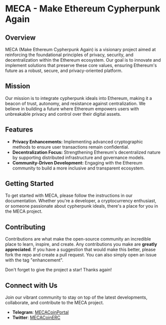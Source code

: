 # MECA - Make Ethereum Cypherpunk Again

## Overview
MECA (Make Ethereum Cypherpunk Again) is a visionary project aimed at reinforcing the foundational principles of privacy, security, and decentralization within the Ethereum ecosystem. Our goal is to innovate and implement solutions that preserve these core values, ensuring Ethereum's future as a robust, secure, and privacy-oriented platform.

## Mission
Our mission is to integrate cypherpunk ideals into Ethereum, making it a beacon of trust, autonomy, and resistance against centralization. We believe in building a future where Ethereum empowers users with unbreakable privacy and control over their digital assets.

## Features
- **Privacy Enhancements:** Implementing advanced cryptographic methods to ensure user transactions remain confidential.
- **Decentralization Focus:** Strengthening Ethereum's decentralized nature by supporting distributed infrastructure and governance models.
- **Community-Driven Development:** Engaging with the Ethereum community to build a more inclusive and transparent ecosystem.

## Getting Started
To get started with MECA, please follow the instructions in our documentation. Whether you're a developer, a cryptocurrency enthusiast, or someone passionate about cypherpunk ideals, there's a place for you in the MECA project.

## Contributing
Contributions are what make the open-source community an incredible place to learn, inspire, and create. Any contributions you make are **greatly appreciated**. If you have a suggestion that would make this better, please fork the repo and create a pull request. You can also simply open an issue with the tag "enhancement".

Don't forget to give the project a star! Thanks again!

## Connect with Us
Join our vibrant community to stay on top of the latest developments, collaborate, and contribute to the MECA project.

- **Telegram**: [MECACoinPortal](https://t.me/Mecacoinportal)
- **Twitter**: [MECACoinERC](https://twitter.com/mecacoinerc)
